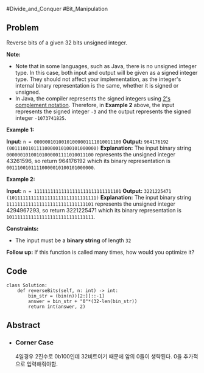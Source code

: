 #Divide_and_Conquer #Bit_Manipulation
## Problem
Reverse bits of a given 32 bits unsigned integer.

**Note:**

- Note that in some languages, such as Java, there is no unsigned integer type. In this case, both input and output will be given as a signed integer type. They should not affect your implementation, as the integer's internal binary representation is the same, whether it is signed or unsigned.
- In Java, the compiler represents the signed integers using [2's complement notation](https://en.wikipedia.org/wiki/Two%27s_complement). Therefore, in **Example 2** above, the input represents the signed integer `-3` and the output represents the signed integer `-1073741825`.

**Example 1:**

**Input:** `n = 00000010100101000001111010011100`
**Output:**    `964176192 (00111001011110000010100101000000)`
**Explanation:** The input binary string `00000010100101000001111010011100` represents the unsigned integer 43261596, so return 964176192 which its binary representation is `00111001011110000010100101000000`.

**Example 2:**

**Input:** `n = 11111111111111111111111111111101`
**Output:**   `3221225471 (10111111111111111111111111111111)`
**Explanation:** The input binary string `11111111111111111111111111111101` represents the unsigned integer 4294967293, so return 3221225471 which its binary representation is `10111111111111111111111111111111`.

**Constraints:**

- The input must be a **binary string** of length `32`

**Follow up:** If this function is called many times, how would you optimize it?

## Code
```run-python
class Solution:
    def reverseBits(self, n: int) -> int:
        bin_str = (bin(n))[2:][::-1] 
        answer = bin_str + "0"*(32-len(bin_str))
        return int(answer, 2)
```
## Abstract
- ### Corner Case
	4일경우 2진수로 0b100인데 32비트이기 때문에 앞의 0들이 생략된다.
	 0을 추가적으로 입력해줘야함.